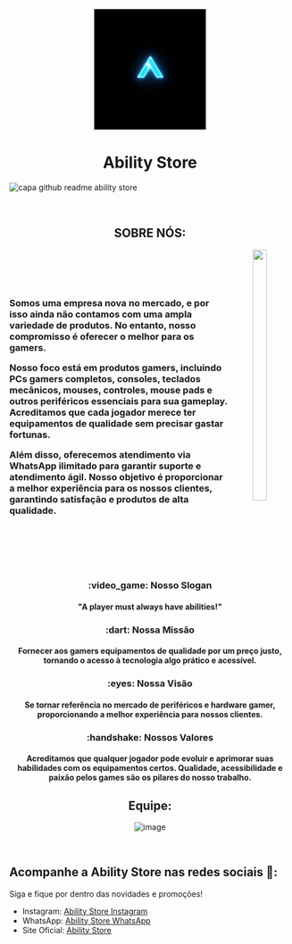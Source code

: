 <div align="center">
  <a href="https://github.com/AbilityStore/Ability-Store/blob/main/zoomed_image.jpg">
    <img src="https://github.com/AbilityStore/Ability-Store/blob/main/zoomed_image.jpg" width="200px">
  </a>
  <h1>Ability Store</h1>
</div>


![capa github readme ability store](https://uploaddeimagens.com.br/images/004/807/000/full/AbilityStoreBanner.png)

<br/>
<div align="center">
  
  <h2>SOBRE NÓS:</h2>
  <img align="right" src="https://uploaddeimagens.com.br/images/004/807/001/full/gaming_setup.png" width="22%" height="450px">
  
  <div height="400px" display="flex" items-center="center">
     <h3 align="left" width="50%">
<br/><br/><br/><br/>
 Somos uma empresa nova no mercado, e por isso ainda não contamos com uma ampla variedade de produtos. No entanto, nosso compromisso é oferecer o melhor para os gamers.

Nosso foco está em produtos gamers, incluindo PCs gamers completos, consoles, teclados mecânicos, mouses, controles, mouse pads e outros periféricos essenciais para sua gameplay. Acreditamos que cada jogador merece ter equipamentos de qualidade sem precisar gastar fortunas.

Além disso, oferecemos atendimento via WhatsApp ilimitado para garantir suporte e atendimento ágil. Nosso objetivo é proporcionar a melhor experiência para os nossos clientes, garantindo satisfação e produtos de alta qualidade.
     </h3>
     <br/><br/><br/><br/>
  </div>

##

<h3 align="center">:video_game: Nosso Slogan</h3>
<div align="center"><h4>"A player must always have abilities!"</h4></div>

<h3 align="center">:dart: Nossa Missão</h3>
<div align="center"><h4>Fornecer aos gamers equipamentos de qualidade por um preço justo, tornando o acesso à tecnologia algo prático e acessível.</h4></div>

<h3 align="center">:eyes: Nossa Visão</h3>
<div align="center"><h4>Se tornar referência no mercado de periféricos e hardware gamer, proporcionando a melhor experiência para nossos clientes.</h4></div>

<h3 align="center">:handshake: Nossos Valores</h3>
<div align="center"><h4>Acreditamos que qualquer jogador pode evoluir e aprimorar suas habilidades com os equipamentos certos. Qualidade, acessibilidade e paixão pelos games são os pilares do nosso trabalho.</h4></div>

##
   <h2>Equipe:</h2>
   
![image](https://uploaddeimagens.com.br/images/004/807/002/full/equipe_ability_store.png)

</div>
<br/>

## Acompanhe a Ability Store nas redes sociais 📱:

Siga e fique por dentro das novidades e promoções!

- Instagram: [Ability Store Instagram](https://www.instagram.com/abilitystore_oficial/)
- WhatsApp: [Ability Store WhatsApp](https://wa.me/seu-numero)
- Site Oficial: [Ability Store](https://www.abilitystore.com.br)

